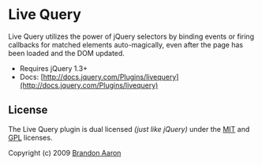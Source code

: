 # Live Query

Live Query utilizes the power of jQuery selectors by binding events or firing callbacks for matched elements auto-magically, even after the page has been loaded and the DOM updated.

* Requires jQuery 1.3+
* Docs: [http://docs.jquery.com/Plugins/livequery](http://docs.jquery.com/Plugins/livequery)


## License

The Live Query plugin is dual licensed *(just like jQuery)* under the [MIT](http://www.opensource.org/licenses/mit-license.php) and [GPL](http://www.opensource.org/licenses/gpl-license.php) licenses.

Copyright (c) 2009 [Brandon Aaron](http://brandonaaron.net)